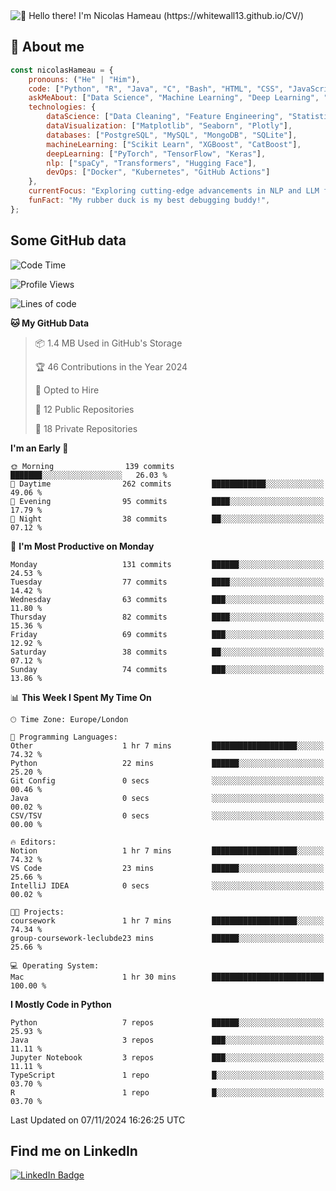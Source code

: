 <img src="assets/intro.gif" alt="👋 Hello there! I'm Nicolas Hameau (https://whitewall13.github.io/CV/)" title="👋 Hello there! I'm Nicolas Hameau"/>

<!---visitors number here--->

## :book: About me

```javascript
const nicolasHameau = {
    pronouns: ("He" | "Him"),
    code: ["Python", "R", "Java", "C", "Bash", "HTML", "CSS", "JavaScript", "PHP", "SQL"],
    askMeAbout: ["Data Science", "Machine Learning", "Deep Learning", "NLP", "LLM", "Computer Vision", "MLOps"],
    technologies: {
        dataScience: ["Data Cleaning", "Feature Engineering", "Statistical Analysis"],
        dataVisualization: ["Matplotlib", "Seaborn", "Plotly"],
        databases: ["PostgreSQL", "MySQL", "MongoDB", "SQLite"],
        machineLearning: ["Scikit Learn", "XGBoost", "CatBoost"],
        deepLearning: ["PyTorch", "TensorFlow", "Keras"],
        nlp: ["spaCy", "Transformers", "Hugging Face"],
        devOps: ["Docker", "Kubernetes", "GitHub Actions"]
    },
    currentFocus: "Exploring cutting-edge advancements in NLP and LLM fine-tuning",
    funFact: "My rubber duck is my best debugging buddy!",
};
```
## Some GitHub data

<!--START_SECTION:waka-->
![Code Time](http://img.shields.io/badge/Code%20Time-2%20hrs%2035%20mins-blue)

![Profile Views](http://img.shields.io/badge/Profile%20Views-0-blue)

![Lines of code](https://img.shields.io/badge/From%20Hello%20World%20I%27ve%20Written-5.8%20million%20lines%20of%20code-blue)

**🐱 My GitHub Data** 

> 📦 1.4 MB Used in GitHub's Storage 
 > 
> 🏆 46 Contributions in the Year 2024
 > 
> 💼 Opted to Hire
 > 
> 📜 12 Public Repositories 
 > 
> 🔑 18 Private Repositories 
 > 
**I'm an Early 🐤** 

```text
🌞 Morning                139 commits         ███████░░░░░░░░░░░░░░░░░░   26.03 % 
🌆 Daytime                262 commits         ████████████░░░░░░░░░░░░░   49.06 % 
🌃 Evening                95 commits          ████░░░░░░░░░░░░░░░░░░░░░   17.79 % 
🌙 Night                  38 commits          ██░░░░░░░░░░░░░░░░░░░░░░░   07.12 % 
```
📅 **I'm Most Productive on Monday** 

```text
Monday                   131 commits         ██████░░░░░░░░░░░░░░░░░░░   24.53 % 
Tuesday                  77 commits          ████░░░░░░░░░░░░░░░░░░░░░   14.42 % 
Wednesday                63 commits          ███░░░░░░░░░░░░░░░░░░░░░░   11.80 % 
Thursday                 82 commits          ████░░░░░░░░░░░░░░░░░░░░░   15.36 % 
Friday                   69 commits          ███░░░░░░░░░░░░░░░░░░░░░░   12.92 % 
Saturday                 38 commits          ██░░░░░░░░░░░░░░░░░░░░░░░   07.12 % 
Sunday                   74 commits          ███░░░░░░░░░░░░░░░░░░░░░░   13.86 % 
```


📊 **This Week I Spent My Time On** 

```text
🕑︎ Time Zone: Europe/London

💬 Programming Languages: 
Other                    1 hr 7 mins         ███████████████████░░░░░░   74.32 % 
Python                   22 mins             ██████░░░░░░░░░░░░░░░░░░░   25.20 % 
Git Config               0 secs              ░░░░░░░░░░░░░░░░░░░░░░░░░   00.46 % 
Java                     0 secs              ░░░░░░░░░░░░░░░░░░░░░░░░░   00.02 % 
CSV/TSV                  0 secs              ░░░░░░░░░░░░░░░░░░░░░░░░░   00.00 % 

🔥 Editors: 
Notion                   1 hr 7 mins         ███████████████████░░░░░░   74.32 % 
VS Code                  23 mins             ██████░░░░░░░░░░░░░░░░░░░   25.66 % 
IntelliJ IDEA            0 secs              ░░░░░░░░░░░░░░░░░░░░░░░░░   00.02 % 

🐱‍💻 Projects: 
coursework               1 hr 7 mins         ███████████████████░░░░░░   74.34 % 
group-coursework-leclubde23 mins             ██████░░░░░░░░░░░░░░░░░░░   25.66 % 

💻 Operating System: 
Mac                      1 hr 30 mins        █████████████████████████   100.00 % 
```

**I Mostly Code in Python** 

```text
Python                   7 repos             ██████░░░░░░░░░░░░░░░░░░░   25.93 % 
Java                     3 repos             ███░░░░░░░░░░░░░░░░░░░░░░   11.11 % 
Jupyter Notebook         3 repos             ███░░░░░░░░░░░░░░░░░░░░░░   11.11 % 
TypeScript               1 repo              █░░░░░░░░░░░░░░░░░░░░░░░░   03.70 % 
R                        1 repo              █░░░░░░░░░░░░░░░░░░░░░░░░   03.70 % 
```




 Last Updated on 07/11/2024 16:26:25 UTC
<!--END_SECTION:waka-->

## Find me on LinkedIn
<div id="badges">
  <a href="https://www.linkedin.com/in/nicolas-hameau-13242002/">
    <img src="https://img.shields.io/badge/LinkedIn-blue?style=for-the-badge&logo=linkedin&logoColor=white" alt="LinkedIn Badge"/>
  </a>
</div>



